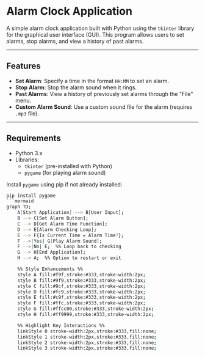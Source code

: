 # Alarm Clock Application

A simple alarm clock application built with Python using the `tkinter` library for the graphical user interface (GUI). This program allows users to set alarms, stop alarms, and view a history of past alarms.

---

## Features
- **Set Alarm**: Specify a time in the format `HH:MM` to set an alarm.
- **Stop Alarm**: Stop the alarm sound when it rings.
- **Past Alarms**: View a history of previously set alarms through the "File" menu.
- **Custom Alarm Sound**: Use a custom sound file for the alarm (requires `.mp3` file).

---

## Requirements
- Python 3.x
- Libraries: 
  - `tkinter` (pre-installed with Python)
  - `pygame` (for playing alarm sound)

Install `pygame` using pip if not already installed:
```bash
pip install pygame
```mermaid
graph TD;
    A[Start Application] --> B[User Input];
    B --> C[Set Alarm Button];
    C --> D[Get Alarm Time Function];
    D --> E[Alarm Checking Loop];
    E --> F{Is Current Time = Alarm Time?};
    F -->|Yes| G[Play Alarm Sound];
    F -->|No| E;  %% Loop back to checking
    G --> H[End Application];
    H --> A;  %% Option to restart or exit

    %% Style Enhancements %%
    style A fill:#f9f,stroke:#333,stroke-width:2px;
    style B fill:#9f9,stroke:#333,stroke-width:2px;
    style C fill:#9cf,stroke:#333,stroke-width:2px;
    style D fill:#fc9,stroke:#333,stroke-width:2px;
    style E fill:#c9f,stroke:#333,stroke-width:2px;
    style F fill:#ffc,stroke:#333,stroke-width:2px;
    style G fill:#ffcc00,stroke:#333,stroke-width:2px;
    style H fill:#ff9999,stroke:#333,stroke-width:2px;

    %% Highlight Key Interactions %%
    linkStyle 0 stroke-width:2px,stroke:#333,fill:none;
    linkStyle 1 stroke-width:2px,stroke:#333,fill:none;
    linkStyle 2 stroke-width:2px,stroke:#333,fill:none;
    linkStyle 3 stroke-width:2px,stroke:#333,fill:none;
